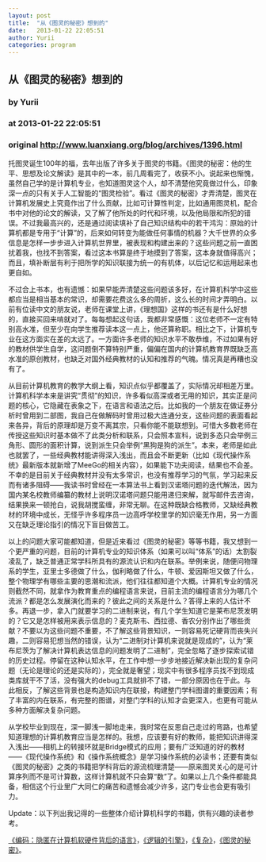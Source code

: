 ```yaml
---
layout: post
title:  "从《图灵的秘密》想到的"
date:   2013-01-22 22:05:51
author: Yurii
categories: program
---
```


## 从《图灵的秘密》想到的
### by Yurii
### at 2013-01-22 22:05:51
### original <http://www.luanxiang.org/blog/archives/1396.html>

<p>托图灵诞生100年的福，去年出版了许多关于图灵的书籍。《图灵的秘密：他的生平、思想及论文解读》是其中的一本，前几周看完了，收获不小。说起来也惭愧，虽然自己学的是计算机专业，也知道图灵这个人，却不清楚他究竟做过什么，印象深一点的只有关于人工智能的“图灵检验”。看过《图灵的秘密》才弄清楚，图灵在计算机发展史上究竟作出了什么贡献，比如可计算性判定，比如通用图灵机，配合书中对他的论文的解读，又了解了他所处的时代和环境，以及他局限和所犯的错误。不过我最高兴的，还是通过阅读填补了自己知识结构中的若干鸿沟：原始的计算机都是专用于“计算”的，后来如何转变为能做任何事情的机器？大千世界的众多信息是怎样一步步进入计算机世界里，被表现和构建出来的？这些问题之前一直困扰着我，也找不到答案，看过这本书算是终于地摸到了答案，这本身就值得高兴；而且，填补断层有利于把所学的知识联接为统一的有机体，以后记忆和运用起来也更自如。</p>
<p>不过合上书本，也有遗憾：如果早能弄清楚这些问题该多好，在计算机科学中这些都应当是相当基本的常识，却需要花费这么多的周折，这么长的时间才弄明白。以前有位读中文的朋友说，老师在课堂上讲，《理想国》这样的书还有是什么好想的，直接买回来啃就对了。每每想起这句话，我都非常感慨：这位老师不一定有特别高水准，但至少在向学生推荐读本这一点上，他还算称职。相比之下，计算机专业在这方面实在差的太远了。一方面许多老师的知识水平不敢恭维，不过如果有好的教材供学生自学，这问题倒不算特别严重，偏偏在国内的计算机教育界既缺乏高水准的原创教材，也缺乏对国外经典教材的认知和推荐的气魄。情况真是再糟也没有了。</p>
<p><span></span></p>
<p>从目前计算机教育的教学大纲上看，知识点似乎都覆盖了，实际情况却相差万里。计算机科学本来是讲究“贯彻”的知识，许多看似高深或者无用的知识，其实正是问题的核心，它隐藏在表象之下，在语言和语法之后。比如我的一个朋友在做证券分析时曾用到二部图，我自己在做解码时曾用过极大连通分支，这些问题的表面看起来各异，背后的原理却是万变不离其宗，只看你能不能联想到。可惜大多数老师在传授这些知识时基本做不了此类分析和联系，只会照本宣科，说到多态只会举例三角形、圆形的面积计算，说到派生只会举例“黑狗是狗的派生”。本来，老师是如此也就罢了，一些经典教材能讲得深入浅出，而且会不断更新（比如《现代操作系统》最新版本就新增了MeeGo的相关内容），如果能下功夫阅读，结果也不会差。不幸的是目前关于经典教材并没有太多常识，也没有推荐学习的气氛，学习起来反而有诸多阻碍——我读书时曾经在一本算法书上看到汉诺塔问题的迭代解法，因为国内某名校教师编纂的教材上说明汉诺塔问题只能用递归来解，就写邮件去咨询，结果换来一顿抢白，说我胡搅蛮缠，非常无聊。在这种既缺合格教师，又缺经典教材的环境中成长，无怪乎许多程序员一边高呼学校里学的知识毫无作用，另一方面又在缺乏理论指引的情况下盲目做苦工。</p>
<p>以上的问题大家可能都知道，但是近来看过《图灵的秘密》等等书籍，我又想到一个更严重的问题，目前的计算机专业的知识体系（如果可以叫“体系”的话）太割裂凌乱了，缺乏普通正常学科所具有的源流认识和内在联系。举例来说，随便问物理系的学生，亚里士多德做了什么，伽利略做了什么，牛顿、爱因斯坦又做了什么，整个物理学有哪些主要的思潮和流派，他们往往都知道个大概。计算机专业的情况则截然不同，就拿作为教育重点的编程语言来说，目前主流的编程语言分为哪几个流派？都是怎么发展演化而来的？彼此之间的关系是什么？答得上来的人估计不多。再退一步，拿入门就要学习的二进制来说，有几个学生知道它是莱布尼茨发明的？它又是怎样被用来表示信息的？麦克斯韦、西拉德、香农分别作出了哪些贡献？不要以为这些问题不重要，不了解这些背景知识，一则容易死记硬背而丧失兴趣，二则容易犯想当然的错误，认为“二进制对计算机来说就是现成的”，认为“莱布尼茨为了解决计算机表达信息的问题发明了二进制”，完全忽略了逐步探索试错的历史过程。停留在这种认知水平，在工作中想一步步地接近解决新出现的复杂问题（无论是理论的还是实际的），完全就是奢望；现实中有很多程序员找不到现成类库就干不了活，没有强大的debug工具就排不了错，一部分原因也在于此。与此相反，了解这些背景也是构造知识内在联接，构建整门学科图谱的重要因素；有了丰富的内在联系，有完整的图谱，对整门学科的认知才会更深入，也更有可能从多种方面解决复杂问题。</p>
<p>从学校毕业到现在，深一脚浅一脚地走来，我时常在反思自己走过的弯路，也希望知道理想的计算机教育应当是怎样的。我想，应该要有好的教师，能把知识讲得深入浅出——相机上的转接环就是Bridge模式的应用；要有广泛知道的好的教材——《现代操作系统》和《操作系统概念》是学习操作系统的必读书；还要有类似《图灵的秘密》之类的书籍把学科背后的源流梳理清楚——原来图灵关心的是可计算序列而不是可计算数，这样计算机就不只会算“数”了。如果以上几个条件都能具备，相信这个行业里广大同仁的痛苦和遗憾会减少许多，这门专业也会更有吸引力。</p>
<p>Update：以下列出我记得的一些整体介绍计算机科学的书籍，供有兴趣的读者参考。</p>
<p><a href="http://book.douban.com/subject/4822685/">《编码：隐匿在计算机软硬件背后的语言》</a>，<a href="http://book.douban.com/subject/1391740/">《逻辑的引擎》</a>，<a href="http://book.douban.com/subject/6749832/">《复杂》</a>，<a href="http://book.douban.com/subject/10779604/">《图灵的秘密》</a>。</p>